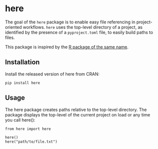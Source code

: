 # here

The goal of the `here` package is to enable easy file referencing in project-oriented workflows. `here` uses the top-level directory of a project, as identified by the presence of a `pyproject.toml` file, to easily build paths to files.

This package is inspired by the [R package of the same name](https://here.r-lib.org/).

## Installation
Install the released version of here from CRAN:

```
pip install here
```

## Usage

The here package creates paths relative to the top-level directory. The package displays the top-level of the current project on load or any time you call here():

```
from here import here

here()
here("path/to/file.txt")
```
